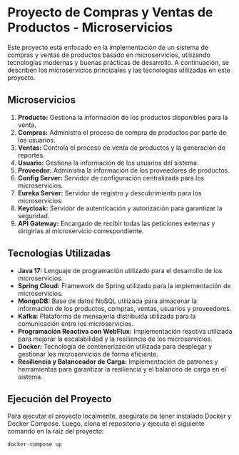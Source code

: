 # Proyecto de Compras y Ventas de Productos - Microservicios

Este proyecto está enfocado en la implementación de un sistema de compras y ventas de productos basado en microservicios, utilizando tecnologías modernas y buenas prácticas de desarrollo. A continuación, se describen los microservicios principales y las tecnologías utilizadas en este proyecto.

## Microservicios

1. **Producto:** Gestiona la información de los productos disponibles para la venta.
2. **Compras:** Administra el proceso de compra de productos por parte de los usuarios.
3. **Ventas:** Controla el proceso de venta de productos y la generación de reportes.
4. **Usuario:** Gestiona la información de los usuarios del sistema.
5. **Proveedor:** Administra la información de los proveedores de productos.
6. **Config Server:** Servidor de configuración centralizada para los microservicios.
7. **Eureka Server:** Servidor de registro y descubrimiento para los microservicios.
8. **Keycloak:** Servidor de autenticación y autorización para garantizar la seguridad.
9. **API Gateway:** Encargado de recibir todas las peticiones externas y dirigirlas al microservicio correspondiente.

## Tecnologías Utilizadas

- **Java 17:** Lenguaje de programación utilizado para el desarrollo de los microservicios.
- **Spring Cloud:** Framework de Spring utilizado para la implementación de microservicios.
- **MongoDB:** Base de datos NoSQL utilizada para almacenar la información de los productos, compras, ventas, usuarios y proveedores.
- **Kafka:** Plataforma de mensajería distribuida utilizada para la comunicación entre los microservicios.
- **Programación Reactiva con WebFlux:** Implementación reactiva utilizada para mejorar la escalabilidad y la resiliencia de los microservicios.
- **Docker:** Tecnología de contenerización utilizada para desplegar y gestionar los microservicios de forma eficiente.
- **Resiliencia y Balanceador de Carga:** Implementación de patrones y herramientas para garantizar la resiliencia y el balanceo de carga en el sistema.

## Ejecución del Proyecto

Para ejecutar el proyecto localmente, asegúrate de tener instalado Docker y Docker Compose. Luego, clona el repositorio y ejecuta el siguiente comando en la raíz del proyecto:

```bash
docker-compose up
